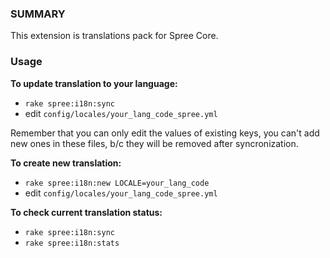 ### SUMMARY

This extension is translations pack for Spree Core.


### Usage

**To update translation to your language:**

* `rake spree:i18n:sync`
* edit `config/locales/your_lang_code_spree.yml`

Remember that you can only edit the values of existing keys, you can't add new ones in these files, b/c they will be removed after syncronization.

**To create new translation:**

* `rake spree:i18n:new LOCALE=your_lang_code`
* edit `config/locales/your_lang_code_spree.yml`

**To check current translation status:**

* `rake spree:i18n:sync`
* `rake spree:i18n:stats`

